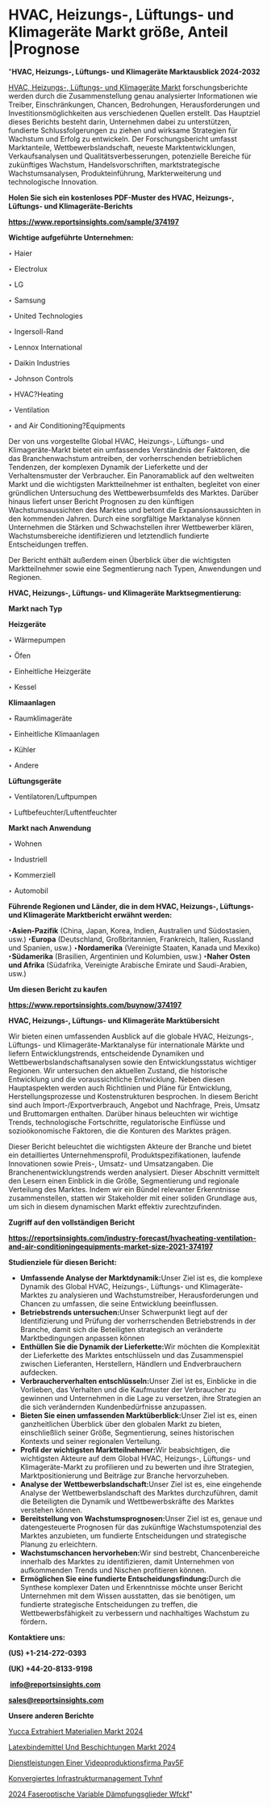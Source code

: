 # HVAC, Heizungs-, Lüftungs- und Klimageräte Markt größe, Anteil |Prognose

"<strong><b>HVAC, Heizungs-, Lüftungs- und Klimageräte Marktausblick 2024-2032</b></strong>

<a href=https://www.reportsinsights.com/sample/374197>HVAC, Heizungs-, Lüftungs- und Klimageräte Markt</a> forschungsberichte werden durch die Zusammenstellung genau analysierter Informationen wie Treiber, Einschränkungen, Chancen, Bedrohungen, Herausforderungen und Investitionsmöglichkeiten aus verschiedenen Quellen erstellt. Das Hauptziel dieses Berichts besteht darin, Unternehmen dabei zu unterstützen, fundierte Schlussfolgerungen zu ziehen und wirksame Strategien für Wachstum und Erfolg zu entwickeln. Der Forschungsbericht umfasst Marktanteile, Wettbewerbslandschaft, neueste Marktentwicklungen, Verkaufsanalysen und Qualitätsverbesserungen, potenzielle Bereiche für zukünftiges Wachstum, Handelsvorschriften, marktstrategische Wachstumsanalysen, Produkteinführung, Markterweiterung und technologische Innovation.

<strong><b>Holen Sie sich ein kostenloses PDF-Muster des HVAC, Heizungs-, Lüftungs- und Klimageräte-Berichts</b></strong>

<a href=https://www.reportsinsights.com/sample/374197><strong><u>https://www.reportsinsights.com/sample/374197</u></strong></a>

<strong>Wichtige aufgeführte Unternehmen:</strong>

‣ Haier

‣ Electrolux

‣ LG

‣ Samsung

‣ United Technologies

‣ Ingersoll-Rand

‣ Lennox International

‣ Daikin Industries

‣ Johnson Controls

‣ HVAC?Heating

‣ Ventilation

‣ and Air Conditioning?Equipments

Der von uns vorgestellte Global HVAC, Heizungs-, Lüftungs- und Klimageräte-Markt bietet ein umfassendes Verständnis der Faktoren, die das Branchenwachstum antreiben, der vorherrschenden betrieblichen Tendenzen, der komplexen Dynamik der Lieferkette und der Verhaltensmuster der Verbraucher. Ein Panoramablick auf den weltweiten Markt und die wichtigsten Marktteilnehmer ist enthalten, begleitet von einer gründlichen Untersuchung des Wettbewerbsumfelds des Marktes. Darüber hinaus liefert unser Bericht Prognosen zu den künftigen Wachstumsaussichten des Marktes und betont die Expansionsaussichten in den kommenden Jahren. Durch eine sorgfältige Marktanalyse können Unternehmen die Stärken und Schwachstellen ihrer Wettbewerber klären, Wachstumsbereiche identifizieren und letztendlich fundierte Entscheidungen treffen.

Der Bericht enthält außerdem einen Überblick über die wichtigsten Marktteilnehmer sowie eine Segmentierung nach Typen, Anwendungen und Regionen.

<strong>HVAC, Heizungs-, Lüftungs- und Klimageräte Marktsegmentierung:</strong>

<strong>Markt nach Typ</strong>

<strong>Heizgeräte</strong>

‣ Wärmepumpen

‣ Öfen

‣ Einheitliche Heizgeräte

‣ Kessel

<strong>Klimaanlagen</strong>

‣ Raumklimageräte

‣ Einheitliche Klimaanlagen

‣ Kühler

‣ Andere

<strong>Lüftungsgeräte</strong>

‣ Ventilatoren/Luftpumpen

‣ Luftbefeuchter/Luftentfeuchter

<strong>Markt nach Anwendung</strong>

‣ Wohnen

‣ Industriell

‣ Kommerziell

‣ Automobil

<strong><b>Führende Regionen und Länder, die in dem HVAC, Heizungs-, Lüftungs- und Klimageräte Marktbericht erwähnt werden:</b></strong>

<strong><b>‣Asien-Pazifik</b></strong> (China, Japan, Korea, Indien, Australien und Südostasien, usw.)
<strong><b>‣Europa</b></strong> (Deutschland, Großbritannien, Frankreich, Italien, Russland und Spanien, usw.)
‣<strong><b>Nordamerika</b></strong> (Vereinigte Staaten, Kanada und Mexiko)
<strong><b>‣Südamerika</b></strong> (Brasilien, Argentinien und Kolumbien, usw.)
<strong><b>‣Naher Osten und Afrika</b></strong> (Südafrika, Vereinigte Arabische Emirate und Saudi-Arabien, usw.)

<strong>Um diesen Bericht zu kaufen</strong>

<a href=https://www.reportsinsights.com/buynow/374197><strong><u>https://www.reportsinsights.com/buynow/374197</u></strong></a>

<strong>HVAC, Heizungs-, Lüftungs- und Klimageräte Marktübersicht</strong>

Wir bieten einen umfassenden Ausblick auf die globale HVAC, Heizungs-, Lüftungs- und Klimageräte-Marktanalyse für internationale Märkte und liefern Entwicklungstrends, entscheidende Dynamiken und Wettbewerbslandschaftsanalysen sowie den Entwicklungsstatus wichtiger Regionen. Wir untersuchen den aktuellen Zustand, die historische Entwicklung und die voraussichtliche Entwicklung. Neben diesen Hauptaspekten werden auch Richtlinien und Pläne für Entwicklung, Herstellungsprozesse und Kostenstrukturen besprochen. In diesem Bericht sind auch Import-/Exportverbrauch, Angebot und Nachfrage, Preis, Umsatz und Bruttomargen enthalten. Darüber hinaus beleuchten wir wichtige Trends, technologische Fortschritte, regulatorische Einflüsse und sozioökonomische Faktoren, die die Konturen des Marktes prägen.

Dieser Bericht beleuchtet die wichtigsten Akteure der Branche und bietet ein detailliertes Unternehmensprofil, Produktspezifikationen, laufende Innovationen sowie Preis-, Umsatz- und Umsatzangaben. Die Branchenentwicklungstrends werden analysiert. Dieser Abschnitt vermittelt den Lesern einen Einblick in die Größe, Segmentierung und regionale Verteilung des Marktes. Indem wir ein Bündel relevanter Erkenntnisse zusammenstellen, statten wir Stakeholder mit einer soliden Grundlage aus, um sich in diesem dynamischen Markt effektiv zurechtzufinden.

<strong>Zugriff auf den vollständigen Bericht</strong>

<a href=https://reportsinsights.com/industry-forecast/hvacheating-ventilation-and-air-conditioningequipments-market-size-2021-374197><strong>https://reportsinsights.com/industry-forecast/hvacheating-ventilation-and-air-conditioningequipments-market-size-2021-374197</strong></a>

<strong>Studienziele für diesen Bericht:</strong>
<ul>
  <li><strong>Umfassende Analyse der Marktdynamik:</strong>Unser Ziel ist es, die komplexe Dynamik des Global HVAC, Heizungs-, Lüftungs- und Klimageräte-Marktes zu analysieren und Wachstumstreiber, Herausforderungen und Chancen zu umfassen, die seine Entwicklung beeinflussen.</li>
  <li><strong>Betriebstrends untersuchen:</strong>Unser Schwerpunkt liegt auf der Identifizierung und Prüfung der vorherrschenden Betriebstrends in der Branche, damit sich die Beteiligten strategisch an veränderte Marktbedingungen anpassen können</li>
  <li><strong>Enthüllen Sie die Dynamik der Lieferkette:</strong>Wir möchten die Komplexität der Lieferkette des Marktes entschlüsseln und das Zusammenspiel zwischen Lieferanten, Herstellern, Händlern und Endverbrauchern aufdecken.</li>
  <li><strong>Verbraucherverhalten entschlüsseln:</strong>Unser Ziel ist es, Einblicke in die Vorlieben, das Verhalten und die Kaufmuster der Verbraucher zu gewinnen und Unternehmen in die Lage zu versetzen, ihre Strategien an die sich verändernden Kundenbedürfnisse anzupassen.</li>
  <li><strong>Bieten Sie einen umfassenden Marktüberblick:</strong>Unser Ziel ist es, einen ganzheitlichen Überblick über den globalen Markt zu bieten, einschließlich seiner Größe, Segmentierung, seines historischen Kontexts und seiner regionalen Verteilung.</li>
  <li><strong>Profil der wichtigsten Marktteilnehmer:</strong>Wir beabsichtigen, die wichtigsten Akteure auf dem Global HVAC, Heizungs-, Lüftungs- und Klimageräte-Markt zu profilieren und zu bewerten und ihre Strategien, Marktpositionierung und Beiträge zur Branche hervorzuheben.</li>
  <li><strong>Analyse der Wettbewerbslandschaft:</strong>Unser Ziel ist es, eine eingehende Analyse der Wettbewerbslandschaft des Marktes durchzuführen, damit die Beteiligten die Dynamik und Wettbewerbskräfte des Marktes verstehen können.</li>
  <li><strong>Bereitstellung von Wachstumsprognosen:</strong>Unser Ziel ist es, genaue und datengesteuerte Prognosen für das zukünftige Wachstumspotenzial des Marktes anzubieten, um fundierte Entscheidungen und strategische Planung zu erleichtern.</li>
  <li><strong>Wachstumschancen hervorheben:</strong>Wir sind bestrebt, Chancenbereiche innerhalb des Marktes zu identifizieren, damit Unternehmen von aufkommenden Trends und Nischen profitieren können.</li>
  <li><strong>Ermöglichen Sie eine fundierte Entscheidungsfindung:</strong>Durch die Synthese komplexer Daten und Erkenntnisse möchte unser Bericht Unternehmen mit dem Wissen ausstatten, das sie benötigen, um fundierte strategische Entscheidungen zu treffen, die Wettbewerbsfähigkeit zu verbessern und nachhaltiges Wachstum zu fördern<strong>.</strong></li>
</ul>
<strong>Kontaktiere uns:</strong>

<strong>(US) +1-214-272-0393</strong>

<strong>(UK) +44-20-8133-9198</strong>

<strong> </strong><a href=info@reportsinsights.com><strong><u>info@reportsinsights.com</u></strong></a>

<a href=sales@reportsinsights.com><strong><u>sales@reportsinsights.com</u></strong></a>

<strong>Unsere anderen Berichte</strong>

<a href=https://de.linkedin.com/pulse/yucca-extrahiert-materialien-markt-aktuelles-ihwuf/>Yucca Extrahiert Materialien Markt 2024</a>

<a href=https://de.linkedin.com/pulse/latexbindemittel-und-beschichtungen-markt-wachstumsmuster-tjgwf/>Latexbindemittel Und Beschichtungen Markt 2024</a>

<a href=https://de.linkedin.com/pulse/dienstleistungen-einer-videoproduktionsfirma-pav5f/>Dienstleistungen Einer Videoproduktionsfirma Pav5F</a>

<a href=https://de.linkedin.com/pulse/konvergiertes-infrastrukturmanagement-tvhnf/>Konvergiertes Infrastrukturmanagement Tvhnf</a>

<a href=https://de.linkedin.com/pulse/2024-faseroptische-variable-dämpfungsglieder-wfckf/>2024 Faseroptische Variable Dämpfungsglieder Wfckf</a>"
